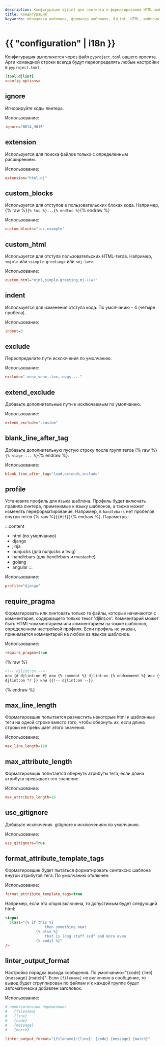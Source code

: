 ```yaml
---
description: Конфигурация djLint для линтинга и форматирования HTML-шаблонов. Воспользуйтесь многочисленными возможностями форматирования.
title: Конфигурация
keywords: облицовка шаблонов, форматер шаблонов, djLint, HTML, шаблоны, форматер, линтер, использование, configuration
---
```


# {{ "configuration" | i18n }}

Конфигурация выполняется через файл `pyproject.toml` вашего проекта. Арги командной строки всегда будут переопределять любые настройки в `pyproject.toml`.

```ini
[tool.djlint]
<config options>
```

## ignore

Игнорируйте коды линтера.

Использование:

```ini
ignore="H014,H015"
```

## extension

Используется для поиска файлов только с определенным расширением.

Использование:

```ini
extension="html.dj"
```

## custom_blocks

Используется для отступов в пользовательских блоках кода. Например, {% raw %}`{% toc %}...{% endtoc %}`{% endraw %}

Использование:

```ini
custom_blocks="toc,example"
```

## custom_html

Используется для отступа пользовательских HTML-тегов. Например, `<mjml>` или `<simple-greeting>` или `<mj-\w+>`.

Использование:

```ini
custom_html="mjml,simple-greeting,mj-\\w+"
```

## indent

Используется для изменения отступа кода. По умолчанию - 4 (четыре пробела).

Использование:

```ini
indent=3
```

## exclude

Переопределите пути исключения по умолчанию.

Использование:

```ini
exclude=".venv,venv,.tox,.eggs,..."
```

## extend_exclude

Добавьте дополнительные пути к исключаемым по умолчанию.

Использование:

```ini
extend_exclude=".custom"
```

## blank_line_after_tag

Добавьте дополнительную пустую строку после групп тегов {% raw %}`{% <tag> ... %}`{% endraw %}.

Использование:

```ini
blank_line_after_tag="load,extends,include"
```

## profile

Установите профиль для языка шаблона. Профиль будет включать правила линтера, применимые к языку шаблонов, а также может изменять переформатирование. Например, в `handlebars` нет пробелов внутри тегов {% raw %}`{{#if}}`{% endraw %}.
Параметры:

:::content

- html (по умолчанию)
- django
- jinja
- nunjucks (для nunjucks и twig)
- handlebars (для handlebars и mustache)
- golang
- angular
  :::

Использование:

```ini
profile="django"
```

## require_pragma

Форматировать или линтовать только те файлы, которые начинаются с комментария, содержащего только текст 'djlint:on'. Комментарий может быть HTML-комментарием или комментарием на языке шаблонов, определенном настройкой профиля. Если профиль не указан, принимается комментарий на любом из языков шаблонов.

Использование:

```ini
require_pragma=true
```

{% raw %}

```html
<!-- djlint:on -->
или {# djlint:on #} или {% comment %} djlint:on {% endcomment %} или {{ /*
djlint:on */ }} или {{!-- djlint:on --}}
```

{% endraw %}

## max_line_length

Форматировщик попытается разместить некоторые html и шаблонные теги на одной строке вместо того, чтобы обернуть их, если длина строки не превышает этого значения.

Использование:

```ini
max_line_length=120
```

## max_attribute_length

Форматировщик попытается обернуть атрибуты тега, если длина атрибута превышает это значение.

Использование:

```ini
max_attribute_length=10
```

## use_gitignore

Добавьте исключения .gitignore к исключениям по умолчанию.

Использование:

```ini
use_gitignore=True
```

## format_attribute_template_tags

Форматировщик будет пытаться форматировать синтаксис шаблона внутри атрибутов тега. По умолчанию отключен.

Использование:

```ini
format_attribute_template_tags=true
```

Например, если эта опция включена, то допустимым будет следующий html:

```html
<input
  class="{% if this %}
                  then something neat
              {% else %}
                  that is long stuff asdf and more even
              {% endif %}"
/>
```

## linter_output_format

Настройка порядка вывода сообщения. По умолчанию="{code} {line} {message} {match}". Если `{filename}` не включено в сообщение, то вывод будет сгруппирован по файлам и к каждой группе будет автоматически добавлен заголовок.

Использование:

```ini
# необязательные переменные:
#   {filename}
#   {line}
#   {code}
#   {message}
#   {match}

linter_output_format="{filename}:{line}: {code} {message} {match}"
```
